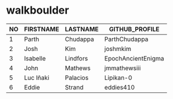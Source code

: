 # walkboulder

NO  | FIRSTNAME | LASTNAME  | GITHUB_PROFILE
--  |---------- |---------  |---------------
1   | Parth     | Chudappa  | ParthChudappa
2   | Josh      |  Kim      | joshmkim
3   | Isabelle  | Lindfors  | EpochAncientEnigma
4   | John      | Mathews   | jmmathewsiii
5   | Luc Iñaki | Palacios  | Lipikan-0
6   | Eddie     | Strand    | eddies410
